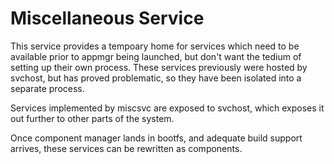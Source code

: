 # Miscellaneous Service

This service provides a tempoary home for services which need to be available
prior to appmgr being launched, but don't want the tedium of setting up their
own process. These services previously were hosted by svchost, but has proved
problematic, so they have been isolated into a separate process.

Services implemented by miscsvc are exposed to svchost, which exposes it out
further to other parts of the system.

Once component manager lands in bootfs, and adequate build support arrives,
these services can be rewritten as components.
